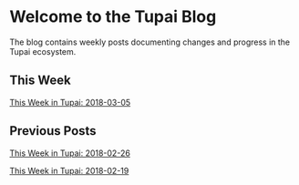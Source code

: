 # Welcome to the Tupai Blog

The blog contains weekly posts documenting changes and progress in the Tupai ecosystem.

## This Week

[This Week in Tupai: 2018-03-05]({{site.baseurl}}/twit/2018-03-05)

## Previous Posts

[This Week in Tupai: 2018-02-26]({{site.baseurl}}/twit/2018-02-26)

[This Week in Tupai: 2018-02-19]({{site.baseurl}}/twit/2018-02-19)
